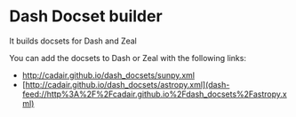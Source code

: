 Dash Docset builder
==========================

It builds docsets for Dash and Zeal

You can add the docsets to Dash or Zeal with the following links:

* <a href="dash-feed://http%3A%2F%2Fcadair.github.io%2Fdash_docsets%2Fsunpy.xml">http://cadair.github.io/dash_docsets/sunpy.xml</a>
* [http://cadair.github.io/dash_docsets/astropy.xml](dash-feed://http%3A%2F%2Fcadair.github.io%2Fdash_docsets%2Fastropy.xml)
